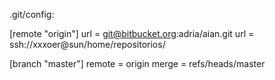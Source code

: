 .git/config:

[remote "origin"]
        url = git@bitbucket.org:adria/aian.git
        url = ssh://xxxoer@sun/home/repositorios/

[branch "master"]
        remote = origin
        merge = refs/heads/master


